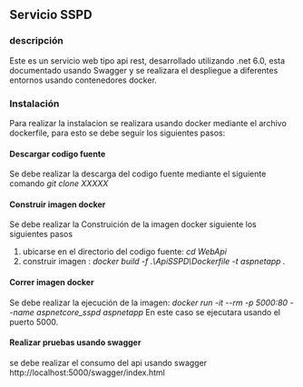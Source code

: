 ## Servicio SSPD

### descripción
Este es un servicio web tipo api rest, desarrollado utilizando .net 6.0, esta documentado usando Swagger y se realizara el despliegue a diferentes entornos usando contenedores docker.

### Instalación
Para realizar la instalacion se realizara usando docker mediante el archivo dockerfile, para esto se debe seguir los siguientes pasos:


#### Descargar codigo fuente
Se debe realizar la descarga del codigo fuente mediante el siguiente comando *git clone XXXXX*

#### Construir imagen docker
Se debe realizar la Construición de la  imagen docker siguiente los siguientes pasos
1. ubicarse en el directorio del codigo fuente: *cd WebApi*
2. construir imagen : *docker build -f .\ApiSSPD\Dockerfile -t aspnetapp .*

#### Correr imagen docker
Se debe realizar la ejecución de la imagen: *docker run -it --rm -p 5000:80 --name aspnetcore_sspd aspnetapp*
En este caso se ejecutara usando el puerto 5000.

#### Realizar pruebas usando swagger
se debe realizar el consumo del api usando swagger http://localhost:5000/swagger/index.html


